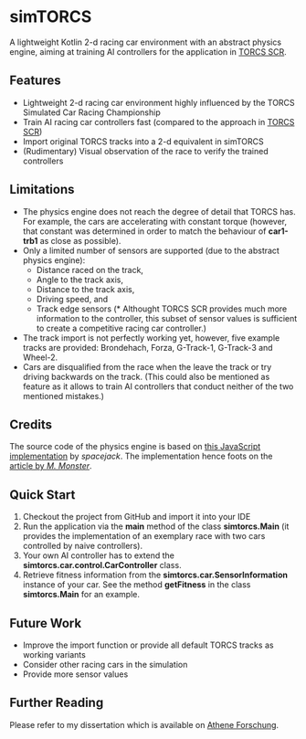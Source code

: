 # simTORCS
A lightweight Kotlin 2-d racing car environment with an abstract physics engine, aiming at training AI controllers for the application in [TORCS SCR][1].

## Features
* Lightweight 2-d racing car environment highly influenced by the TORCS Simulated Car Racing Championship
* Train AI racing car controllers fast (compared to the approach in [TORCS SCR][1])
* Import original TORCS tracks into a 2-d equivalent in simTORCS
* (Rudimentary) Visual observation of the race to verify the trained controllers

## Limitations
* The physics engine does not reach the degree of detail that TORCS has. For example, the cars are accelerating with constant torque (however, that constant was determined in order to match the behaviour of **car1-trb1** as close as possible).
* Only a limited number of sensors are supported (due to the abstract physics engine):
   * Distance raced on the track,
   * Angle to the track axis,
   * Distance to the track axis,
   * Driving speed, and
   * Track edge sensors
(* Althought TORCS SCR provides much more information to the controller, this subset of sensor values is sufficient to create a competitive racing car controller.)
* The track import is not perfectly working yet, however, five example tracks are provided: Brondehach, Forza, G-Track-1, G-Track-3 and Wheel-2.
* Cars are disqualified from the race when the leave the track or try driving backwards on the track. (This could also be mentioned as feature as it allows to train AI controllers that conduct neither of the two mentioned mistakes.)

## Credits

The source code of the physics engine is based on [this JavaScript implementation][2] by *spacejack*. The implementation hence foots on the [article by *M. Monster*][3].

## Quick Start
1. Checkout the project from GitHub and import it into your IDE
2. Run the application via the **main** method of the class **simtorcs.Main** (it provides the implementation of an exemplary race with two cars controlled by naive controllers).
3. Your own AI controller has to extend the **simtorcs.car.control.CarController** class.
4. Retrieve fitness information from the **simtorcs.car.SensorInformation** instance of your car. See the method **getFitness** in the class **simtorcs.Main** for an example.

## Future Work
* Improve the import function or provide all default TORCS tracks as working variants
* Consider other racing cars in the simulation
* Provide more sensor values

## Further Reading
Please refer to my dissertation which is available on [Athene Forschung][4].

[1]: https://arxiv.org/pdf/1304.1672.pdf
[2]: https://github.com/spacejack/carphysics2d/tree/master/public/js
[3]: https://asawicki.info/Mirror/Car%20Physics%20for%20Games/Car%20Physics%20for%20Games.html
[4]: https://athene-forschung.unibw.de/138617
